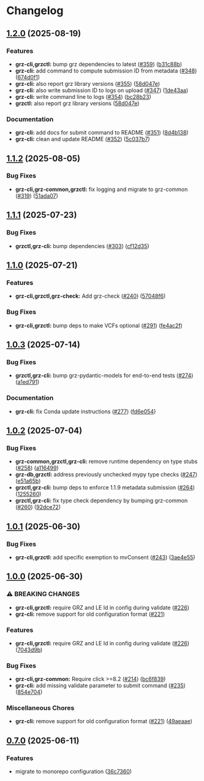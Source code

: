 # Changelog

## [1.2.0](https://github.com/BfArM-MVH/grz-tools/compare/grz-cli-v1.1.2...grz-cli-v1.2.0) (2025-08-19)


### Features

* **grz-cli,grzctl:** bump grz dependencies to latest ([#359](https://github.com/BfArM-MVH/grz-tools/issues/359)) ([b31c88b](https://github.com/BfArM-MVH/grz-tools/commit/b31c88bfa32cf257e6db9b2bb80d302493dbd469))
* **grz-cli:** add command to compute submission ID from metadata ([#348](https://github.com/BfArM-MVH/grz-tools/issues/348)) ([674d0f1](https://github.com/BfArM-MVH/grz-tools/commit/674d0f1acb3b048cdbde2eb10056faf74033c309))
* **grz-cli:** also report grz library versions ([#355](https://github.com/BfArM-MVH/grz-tools/issues/355)) ([58d047e](https://github.com/BfArM-MVH/grz-tools/commit/58d047ec3492df172067312203da49c8af83a1a8))
* **grz-cli:** also write submission ID to logs on upload ([#347](https://github.com/BfArM-MVH/grz-tools/issues/347)) ([1de43aa](https://github.com/BfArM-MVH/grz-tools/commit/1de43aa5807f22bff47683c2da356f607180ef51))
* **grz-cli:** write command line to logs ([#354](https://github.com/BfArM-MVH/grz-tools/issues/354)) ([bc28b23](https://github.com/BfArM-MVH/grz-tools/commit/bc28b23ae617d7c8837e872c24858b50d35bf25a))
* **grzctl:** also report grz library versions ([58d047e](https://github.com/BfArM-MVH/grz-tools/commit/58d047ec3492df172067312203da49c8af83a1a8))


### Documentation

* **grz-cli:** add docs for submit command to README ([#351](https://github.com/BfArM-MVH/grz-tools/issues/351)) ([8d4b138](https://github.com/BfArM-MVH/grz-tools/commit/8d4b13850da435dfee60060caf4a47ddbe59a4d4))
* **grz-cli:** clean and update README ([#352](https://github.com/BfArM-MVH/grz-tools/issues/352)) ([5c037b7](https://github.com/BfArM-MVH/grz-tools/commit/5c037b749b5cd97b44a53c61618e35787ab11f2a))

## [1.1.2](https://github.com/BfArM-MVH/grz-tools/compare/grz-cli-v1.1.1...grz-cli-v1.1.2) (2025-08-05)


### Bug Fixes

* **grz-cli,grz-common,grzctl:** fix logging and migrate to grz-common ([#319](https://github.com/BfArM-MVH/grz-tools/issues/319)) ([51ada07](https://github.com/BfArM-MVH/grz-tools/commit/51ada073a2af93ba1a1c48f069b4546ce9bd2975))

## [1.1.1](https://github.com/BfArM-MVH/grz-tools/compare/grz-cli-v1.1.0...grz-cli-v1.1.1) (2025-07-23)


### Bug Fixes

* **grzctl,grz-cli:** bump dependencies ([#303](https://github.com/BfArM-MVH/grz-tools/issues/303)) ([cf12d35](https://github.com/BfArM-MVH/grz-tools/commit/cf12d35a7a20dcb5494a3576ccc06c393f763367))

## [1.1.0](https://github.com/BfArM-MVH/grz-tools/compare/grz-cli-v1.0.3...grz-cli-v1.1.0) (2025-07-21)


### Features

* **grz-cli,grzctl,grz-check:** Add grz-check ([#240](https://github.com/BfArM-MVH/grz-tools/issues/240)) ([57048f6](https://github.com/BfArM-MVH/grz-tools/commit/57048f66888cb566887e627a2b973c3f8b1b83c5))


### Bug Fixes

* **grz-cli,grzctl:** bump deps to make VCFs optional ([#291](https://github.com/BfArM-MVH/grz-tools/issues/291)) ([fe4ac2f](https://github.com/BfArM-MVH/grz-tools/commit/fe4ac2f8230b804ad9ec2c6d2102207ab97b0365))

## [1.0.3](https://github.com/BfArM-MVH/grz-tools/compare/grz-cli-v1.0.2...grz-cli-v1.0.3) (2025-07-14)


### Bug Fixes

* **grzctl,grz-cli:** bump grz-pydantic-models for end-to-end tests ([#274](https://github.com/BfArM-MVH/grz-tools/issues/274)) ([a1ed791](https://github.com/BfArM-MVH/grz-tools/commit/a1ed791f1f9fce52d08f8e70fba12a674336d250))


### Documentation

* **grz-cli:** fix Conda update instructions ([#277](https://github.com/BfArM-MVH/grz-tools/issues/277)) ([fd6e054](https://github.com/BfArM-MVH/grz-tools/commit/fd6e054a8f8e80e1d3ab659ca1b9906199030c18))

## [1.0.2](https://github.com/BfArM-MVH/grz-tools/compare/grz-cli-v1.0.1...grz-cli-v1.0.2) (2025-07-04)


### Bug Fixes

* **grz-common,grzctl,grz-cli:** remove runtime dependency on type stubs ([#258](https://github.com/BfArM-MVH/grz-tools/issues/258)) ([a116499](https://github.com/BfArM-MVH/grz-tools/commit/a116499de19655ec9c4a43093c2c077dd10efbbc))
* **grz-db,grzctl:** address previously unchecked mypy type checks ([#247](https://github.com/BfArM-MVH/grz-tools/issues/247)) ([e51a65b](https://github.com/BfArM-MVH/grz-tools/commit/e51a65b090c891f44c6c4cc7199138d4cb15c07a))
* **grzctl,grz-cli:** bump deps to enforce 1.1.9 metadata submission ([#264](https://github.com/BfArM-MVH/grz-tools/issues/264)) ([1255260](https://github.com/BfArM-MVH/grz-tools/commit/1255260e4af25d342e1c17e803aa6f6152de69c7))
* **grzctl,grz-cli:** fix type check dependency by bumping grz-common ([#260](https://github.com/BfArM-MVH/grz-tools/issues/260)) ([92dce72](https://github.com/BfArM-MVH/grz-tools/commit/92dce723d8d2fbc7c11d03e2ebea98f7a0f4da19))

## [1.0.1](https://github.com/BfArM-MVH/grz-tools/compare/grz-cli-v1.0.0...grz-cli-v1.0.1) (2025-06-30)


### Bug Fixes

* **grz-cli,grzctl:** add specific exemption to mvConsent ([#243](https://github.com/BfArM-MVH/grz-tools/issues/243)) ([3ae4e55](https://github.com/BfArM-MVH/grz-tools/commit/3ae4e5513259933671146c40458e2c485a8fa612))

## [1.0.0](https://github.com/BfArM-MVH/grz-tools/compare/grz-cli-v0.7.0...grz-cli-v1.0.0) (2025-06-30)


### ⚠ BREAKING CHANGES

* **grz-cli,grzctl:** require GRZ and LE Id in config during validate ([#226](https://github.com/BfArM-MVH/grz-tools/issues/226))
* **grz-cli:** remove support for old configuration format ([#221](https://github.com/BfArM-MVH/grz-tools/issues/221))

### Features

* **grz-cli,grzctl:** require GRZ and LE Id in config during validate ([#226](https://github.com/BfArM-MVH/grz-tools/issues/226)) ([7043d9b](https://github.com/BfArM-MVH/grz-tools/commit/7043d9b3d66fcbd66bc102d9d0608467293ff7e1))


### Bug Fixes

* **grz-cli,grz-common:** Require click &gt;=8.2 ([#214](https://github.com/BfArM-MVH/grz-tools/issues/214)) ([bc6f839](https://github.com/BfArM-MVH/grz-tools/commit/bc6f839efa3a7b88025af66199b7eea06ac688ef))
* **grz-cli:** add missing validate parameter to submit command ([#235](https://github.com/BfArM-MVH/grz-tools/issues/235)) ([854e704](https://github.com/BfArM-MVH/grz-tools/commit/854e7046fc9bacf6a6aa71d8d6a0b4ea4b5d6d65))


### Miscellaneous Chores

* **grz-cli:** remove support for old configuration format ([#221](https://github.com/BfArM-MVH/grz-tools/issues/221)) ([49aeaae](https://github.com/BfArM-MVH/grz-tools/commit/49aeaae693a09a42505fe2606f1db8d85c1a4d21))

## [0.7.0](https://github.com/BfArM-MVH/grz-tools/compare/grz-cli-v0.6.1...grz-cli-v0.7.0) (2025-06-11)


### Features

* migrate to monorepo configuration ([36c7360](https://github.com/BfArM-MVH/grz-tools/commit/36c736044ce09473cc664b4471117465c5cab9a3))
